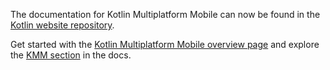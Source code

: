 The documentation for Kotlin Multiplatform Mobile can now be found in the [Kotlin website repository](https://github.com/JetBrains/kotlin-web-site).

Get started with the [Kotlin Multiplatform Mobile overview page](https://kotlinlang.org/docs/kmm-overview.html) and explore the [KMM section](https://kotlinlang.org/docs/kmm-getting-started.html) in the docs.